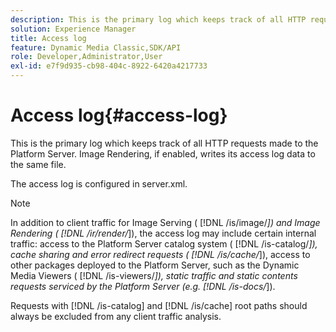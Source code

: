 ```yaml
---
description: This is the primary log which keeps track of all HTTP requests made to the Platform Server. Image Rendering, if enabled, writes its access log data to the same file.
solution: Experience Manager
title: Access log
feature: Dynamic Media Classic,SDK/API
role: Developer,Administrator,User
exl-id: e7f9d935-cb98-404c-8922-6420a4217733
---
```

# Access log{#access-log}

This is the primary log which keeps track of all HTTP requests made to the Platform Server. Image Rendering, if enabled, writes its access log data to the same file.

The access log is configured in server.xml.

>[!NOTE]
>
>In addition to client traffic for Image Serving ( [!DNL /is/image/*]) and Image Rendering ( [!DNL /ir/render/*]), the access log may include certain internal traffic: access to the Platform Server catalog system ( [!DNL /is-catalog/*]), cache sharing and error redirect requests ( [!DNL /is/cache/*]), access to other packages deployed to the Platform Server, such as the Dynamic Media Viewers ( [!DNL /is-viewers/*]), static traffic and static contents requests serviced by the Platform Server (e.g. [!DNL /is-docs/*]).

Requests with [!DNL /is-catalog] and [!DNL /is/cache] root paths should always be excluded from any client traffic analysis.
